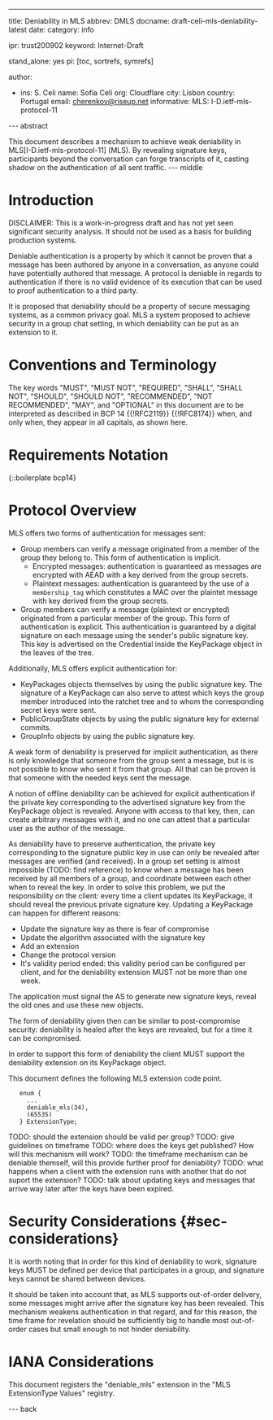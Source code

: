 ---
title: Deniability in MLS
abbrev: DMLS
docname: draft-celi-mls-deniability-latest
date:
category: info

ipr: trust200902
keyword: Internet-Draft

stand_alone: yes
pi: [toc, sortrefs, symrefs]

author:
 -  ins: S. Celi
    name: Sofía Celi
    org: Cloudflare
    city: Lisbon
    country: Portugal
    email: cherenkov@riseup.net
informative:
  MLS: I-D.ietf-mls-protocol-11

--- abstract

This document describes a mechanism to achieve weak deniability
in MLS[I-D.ietf-mls-protocol-11] (MLS).  By revealing signature keys,
participants beyond the conversation can forge transcripts of it,
casting shadow on the authentication of all sent traffic.
--- middle

# Introduction

DISCLAIMER: This is a work-in-progress draft and has not yet seen
significant security analysis.  It should not be used as a basis for
building production systems.

Deniable authentication is a property by which it cannot be proven
that a message has been authored by anyone in a conversation, as
anyone could have potentially authored that message. A protocol
is deniable in regards to authentication if there is no valid
evidence of its execution that can be used to proof authentication
to a third party.

It is proposed that deniability should be a property of secure
messaging systems, as a common privacy goal. MLS a system proposed
to achieve security in a group chat setting, in which deniability
can be put as an extension to it.

# Conventions and Terminology

The key words "MUST", "MUST NOT", "REQUIRED", "SHALL", "SHALL NOT",
"SHOULD", "SHOULD NOT", "RECOMMENDED", "NOT RECOMMENDED", "MAY", and
"OPTIONAL" in this document are to be interpreted as described in BCP
14 {{!RFC2119}} {{!RFC8174}} when, and only when, they appear in all
capitals, as shown here.

# Requirements Notation

{::boilerplate bcp14}

# Protocol Overview

MLS offers two forms of authentication for messages sent:

* Group members can verify a message originated from a member of the group
  they belong to. This form of authentication is implicit.
  * Encrypted messages: authentication is guaranteed as messages are
    encrypted with AEAD with a key derived from the group secrets.
  * Plaintext messages: authentication is guaranteed by the use of
    a `membership_tag` which constitutes a MAC over the plaintet message
    with key derived from the group secrets.
* Group members can verify a message (plaintext or encrypted) originated
  from a particular member of the group. This form of authentication is
  explicit. This authentication is guaranteed by a digital signature on
  each message using the sender's public signature key. This key
  is advertised on the Credential inside the KeyPackage object in the
  leaves of the tree.

Additionally, MLS offers explicit authentication for:

* KeyPackages objects themselves by using the public signature key.
  The signature of a KeyPackage can also serve to attest which keys
  the group member introduced into the ratchet tree and to whom the
  corresponding secret keys were sent.
* PublicGroupState objects by using the public signature key for
  external commits.
* GroupInfo objects by using the public signature key.

A weak form of deniability is preserved for implicit authentication, as
there is only knowledge that someone from the group sent a message, but
is is not possible to know who sent it from that group. All that can
be proven is that someone with the needed keys sent the message.

A notion of offline deniability can be achieved for explicit
authentication if the private key corresponding to the advertised
signature key from the KeyPackage object is revealed. Anyone with
access to that key, then, can create arbitrary messages with it,
and no one can attest that a particular user as the author of the
message.

As deniability have to preserve authentication, the private key
corresponding to the signature public key in use can only be
revealed after messages are verified (and received). In a group
set setting is almost impossible (TODO: find reference) to know
when a message has been received by all members of a group, and
coordinate between each other when to reveal the key. In order
to solve this problem, we put the responsibility on the client:
every time a client updates its KeyPackage, it should reveal the
previous private signature key. Updating a KeyPackage can happen
for different reasons:

* Update the signature key as there is fear of compromise
* Update the algorithm associated with the signature key
* Add an extension
* Change the protocol version
* It's validity period ended: this validity period can be configured
  per client, and for the deniability extension MUST not be more
  than one week.

The application must signal the AS to generate new signature keys,
reveal the old ones and use these new objects.

The form of deniability given then can be similar to post-compromise
security: deniability is healed after the keys are revealed, but
for a time it can be compromised.

In order to support this form of deniability the client MUST support
the deniability extension on its KeyPackage object.

This document defines the following MLS extension code point.

~~~~~~~~~~
   enum {
     ...
     deniable_mls(34),
     (65535)
   } ExtensionType;
~~~~~~~~~~

TODO: should the extension should be valid per group?
TODO: give guidelines on timeframe
TODO: where does the keys get published? How will this mechanism will work?
TODO: the timeframe mechanism can be deniable themself, will this provide
      further proof for deniability?
TODO: what happens when a client with the extension runs with another that
      do not suport the extension?
TODO: talk about updating keys and messages that arrive way later after
the keys have been expired.

# Security Considerations {#sec-considerations}

It is worth noting that in order for this kind of deniability to work,
signature keys MUST be defined per device that participates in a group, and
signature keys cannot be shared between devices.

It should be taken into account that, as MLS supports out-of-order delivery,
some messages might arrive after the signature key has been revealed.
This mechanism weakens authentication in that regard, and for this
reason, the time frame for revelation should be sufficiently big to handle
most out-of-order cases but small enough to not hinder deniability.

# IANA Considerations

This document registers the "deniable_mls" extension in the
"MLS ExtensionType Values" registry.

--- back
